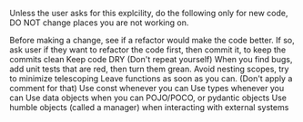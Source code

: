 Unless the user asks for this explcility, do the following only for new code, DO NOT change places you are not working on.

Before making a change, see if a refactor would make the code better. If so, ask user if they want to refactor the code first, then commit it, to keep the commits clean
Keep code DRY (Don't repeat yourself)
When you find bugs, add unit tests that are red, then turn them grean.
Avoid nesting scopes, try to minimize telescoping
Leave functions as soon as you can. (Don't apply a comment for that)
Use const whenever you can
Use types whenever you can
Use data objects when you can POJO/POCO, or pydantic objects
Use humble objects (called a manager) when interacting with external systems
